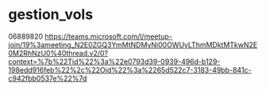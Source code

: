 # gestion_vols
06889820
https://teams.microsoft.com/l/meetup-join/19%3ameeting_N2E0ZGQ3YmMtNDMyNi00OWUyLThmMDktMTkwN2E0M2RhNzU0%40thread.v2/0?context=%7b%22Tid%22%3a%22e0793d39-0939-496d-b129-198edd916feb%22%2c%22Oid%22%3a%2265d522c7-3183-49bb-841c-c942fbb0537e%22%7d
